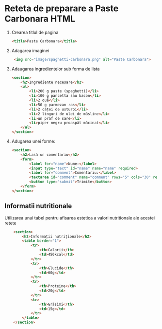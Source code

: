 # Reteta de preparare a Paste Carbonara HTML 

1. Crearea titlul de pagina
   ```html
   <title>Paste Carbonara</title>
   ```
3. Adagarea imaginei
   ```html
    <img src="image/spaghetti-carbonara.png" alt="Paste Carbonara">
    ```
   
4. Adaugarea  ingredientelor sub forma de lista
   ```html
   <section>
       <h2>Ingrediente necesare</h2>
       <ul>
           <li>200 g paste (spaghetti)</li>
           <li>100 g pancetta sau bacon</li>
           <li>2 ouă</li>
           <li>50 g parmezan ras</li>
           <li>2 căței de usturoi</li>
           <li>2 linguri de ulei de măsline</li>
           <li>un praf de sare</li>
           <li>piper negru proaspăt măcinat</li>
       </ul>
   </section>
   ```
5. Adugarea unei forme:
   ```html
   <section>
       <h2>Lasă un comentariu</h2>
       <form>
           <label for="name">Nume:</label>
           <input type="text" id="name" name="name" required>
           <label for="comment">Comentariu:</label>
           <textarea id="comment" name="comment" rows="5" cols="30" required></textarea>
           <button type="submit">Trimite</button>
       </form>
   </section>
   ```
   
   
## Informatii nutritionale 

Utilizarea unui tabel pentru afisarea estetica a valori nutritionale ale acestei retete

```html
    <section> 
        <h2>Informații nutriționale</h2>
        <table border="1">
            <tr>
                <th>Calorii</th>
                <td>450kcal</td>
            </tr>
            <tr>
                <th>Glucide</th>
                <td>60g</td>
            </tr>
            <tr>
                <th>Proteine</th>
                <td>20g</td>
            </tr>
            <tr>
                <th>Grăsimi</th>
                <td>15g</td>
            </tr>
        </table>
    </section>
```